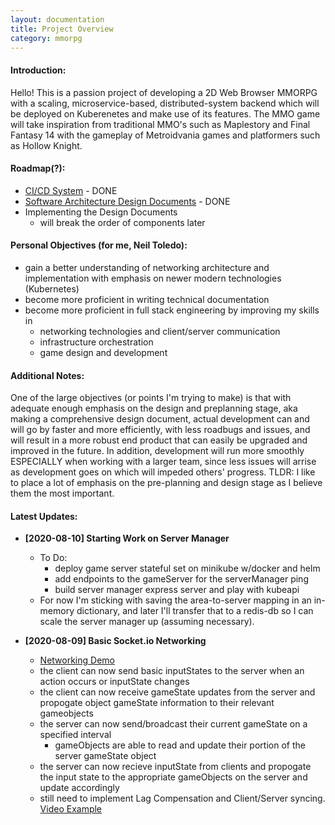 ```yaml
---
layout: documentation
title: Project Overview
category: mmorpg
---
```


#### Introduction:
Hello!  This is a passion project of developing a 2D Web Browser MMORPG with a scaling, microservice-based, distributed-system backend which will be deployed on Kuberenetes and make use of its features.  The MMO game will take inspiration from traditional MMO's such as Maplestory and Final Fantasy 14 with the gameplay of Metroidvania games and platformers such as Hollow Knight.

#### Roadmap(?):
* [CI/CD System](/blog/mmorpg/CICD-Overview) - DONE
* [Software Architecture Design Documents](/blog/mmorpg/General-Architecture) - DONE
* Implementing the Design Documents
	* will break the order of components later

#### Personal Objectives (for me, Neil Toledo):
* gain a better understanding of networking architecture and implementation with emphasis on newer modern technologies (Kubernetes)
* become more proficient in writing technical documentation
* become more proficient in full stack engineering by improving my skills in
	* networking technologies and client/server communication
	* infrastructure orchestration
	* game design and development

#### Additional Notes:
One of the large objectives (or points I'm trying to make) is that with adequate enough emphasis on the design and preplanning stage, aka making a comprehensive design document, actual development can and will go by faster and more efficiently, with less roadbugs and issues, and will result in a more robust end product that can easily be upgraded and improved in the future.  In addition, development will run more smoothly ESPECIALLY when working with a larger team, since less issues will arrise as development goes on which will impeded others' progress.
TLDR: I like to place a lot of emphasis on the pre-planning and design stage as I believe them the most important.

#### Latest Updates:
* <b>[2020-08-10] Starting Work on Server Manager</b>
	* To Do:
		* deploy game server stateful set on minikube w/docker and helm
		* add endpoints to the gameServer for the serverManager ping
		* build server manager express server and play with kubeapi
	* For now I'm sticking with saving the area-to-server mapping in an in-memory dictionary, and later I'll transfer that to a redis-db so I can scale the server manager up (assuming necessary).

* <b>[2020-08-09] Basic Socket.io Networking</b>
	* [Networking Demo](https://twitter.com/LambSeel/status/1292460430263119873)
	* the client can now send basic inputStates to the server when an action occurs or inputState changes
	* the client can now receive gameState updates from the server and propogate object gameState information to their relevant gameobjects
	* the server can now send/broadcast their current gameState on a specified interval
		* gameObjects are able to read and update their portion of the server gameState object
	* the server can now recieve inputState from clients and propogate the input state to the appropriate gameObjects on the server and update accordingly
	* still need to implement Lag Compensation and Client/Server syncing. [Video Example](https://twitter.com/LambSeel/status/1293044370602565632)

<br/><br/><br/><br/>